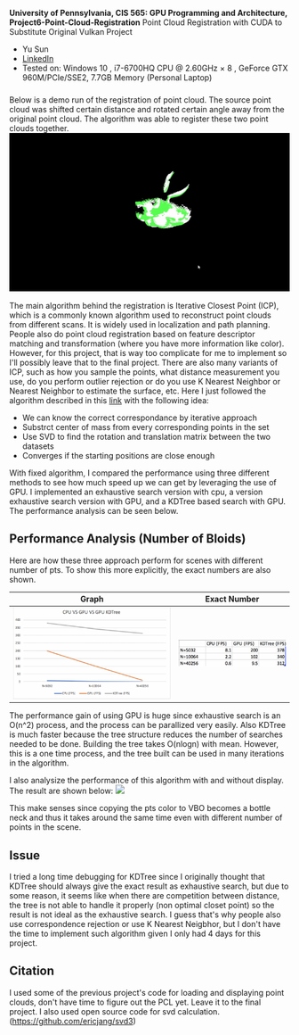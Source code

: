 

**University of Pennsylvania, CIS 565: GPU Programming and Architecture, Project6-Point-Cloud-Registration**
Point Cloud Registration with CUDA to Substitute Original Vulkan Project 

* Yu Sun
* [LinkedIn](https://www.linkedin.com/in/yusun3/)
* Tested on: Windows 10 , i7-6700HQ CPU @ 2.60GHz × 8 , GeForce GTX 960M/PCIe/SSE2, 7.7GB Memory (Personal Laptop)

### 

Below is a demo run of the registration of point cloud. The source point cloud was shifted certain distance and rotated certain angle away from the original point cloud. The algorithm was able to register these two point clouds together. 
![](images/demo.gif)

The main algorithm behind the registration is Iterative Closest Point (ICP), which is a commonly known algorithm used to reconstruct point clouds from different scans. It is widely used in localization and path planning. People also do point cloud registration based on feature descriptor matching and transformation (where you have more information like color). However, for this project, that is way too complicate for me to implement so I'll possibly leave that to the final project. There are also many variants of ICP, such as how you sample the points, what distance measurement you use, do you perform outlier rejection or do you use K Nearest Neighbor or Nearest Neighbor to estimate the surface, etc. Here I just followed the algorithm described in this [link](http://ais.informatik.uni-freiburg.de/teaching/ss11/robotics/slides/17-icp.pdf) with the following idea:

* We can know the correct correspondance by iterative approach
* Substrct center of mass from every corresponding points in the set
* Use SVD to find the rotation and translation matrix between the two datasets
* Converges if the starting positions are close enough

With fixed algorithm, I compared the performance using three different methods to see how much speed up we can get by leveraging the use of GPU. I implemented an exhaustive search version with cpu, a version exhaustive search version with GPU, and a KDTree based search with GPU. The performance analysis can be seen below.

## Performance Analysis (Number of Bloids)
Here are how these three approach perform for scenes with different number of pts. To show this more explicitly, the exact numbers are also shown.

Graph    | Exact Number
:-------------------------:|:-------------------------:
![](images/performance.png)  |  ![](images/exact.png) 

The performance gain of using GPU is huge since exhaustive search is an O(n^2) process, and the process can be parallized very easily. Also KDTree is much faster because the tree structure reduces the number of searches needed to be done. Building the tree takes O(nlogn) with mean. However, this is a one time process, and the tree built can be used in many iterations in the algorithm.

I also analysize the performance of this algorithm with and without display. The result are shown below:
![](images/display.png)

This make senses since copying the pts color to VBO becomes a bottle neck and thus it takes around the same time even with different number of points in the scene. 

## Issue

I tried a long time debugging for KDTree since I originally thought that KDTree should always give the exact result as exhaustive search, but due to some reason, it seems like when there are competition between distance, the tree is not able to handle it properly (non optimal closet point) so the result is not ideal as the exhaustive search. I guess that's why people also use correspondence rejection or use K Nearest Neigbhor, but I don't have the time to implement such algorithm given I only had 4 days for this project. 

## Citation

I used some of the previous project's code for loading and displaying point clouds, don't have time to figure out the PCL yet. Leave it to the final project. 
I also used open source code for svd calculation. (https://github.com/ericjang/svd3)

